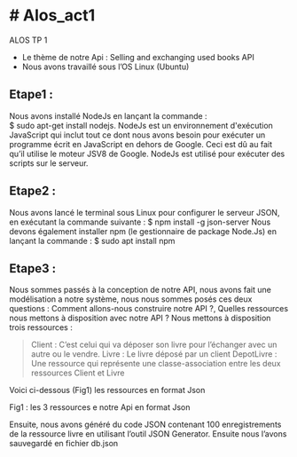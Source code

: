 <h1># Alos_act1</h1>

ALOS TP 1

-	Le thème de notre Api : Selling and exchanging used books API
-	Nous avons travaillé sous l’OS Linux (Ubuntu)

<h2>Etape1 :</h2>

Nous avons installé NodeJs en lançant la commande :   
$ sudo apt-get install nodejs.
NodeJs est un environnement d'exécution JavaScript qui inclut tout ce dont nous avons besoin pour exécuter un programme écrit en JavaScript en dehors de Google. Ceci est dû au fait qu’il utilise le moteur JSV8 de Google. NodeJs est utilisé pour exécuter des scripts sur le serveur.

<h2>Etape2 :</h2>
Nous avons lancé le terminal sous Linux pour configurer le serveur JSON, en exécutant la commande suivante :
$ npm install -g json-server
Nous devons également installer npm (le gestionnaire de package Node.Js) en lançant la commande :
$ sudo apt install npm 

<h2>Etape3 :</h2> 
Nous sommes passés à la conception de notre API, nous avons fait une modélisation a notre système, nous nous sommes posés ces deux questions : Comment allons-nous construire notre API ?, Quelles ressources nous mettons à disposition avec notre API ?
Nous mettons à disposition trois ressources :
<blockquote>
	Client : C’est celui qui va déposer son livre pour l’échanger avec un autre ou le vendre.  
	Livre : Le livre déposé par un client 
	DepotLivre : Une ressource qui représente une classe-association entre les deux ressources Client et Livre  
</blockquote>

Voici ci-dessous (Fig1) les ressources en format Json


Fig1 : les 3 ressources e notre Api en format Json

Ensuite, nous avons généré du code JSON contenant 100 enregistrements de la ressource livre en utilisant l’outil JSON Generator.  Ensuite nous l’avons sauvegardé en fichier db.json

